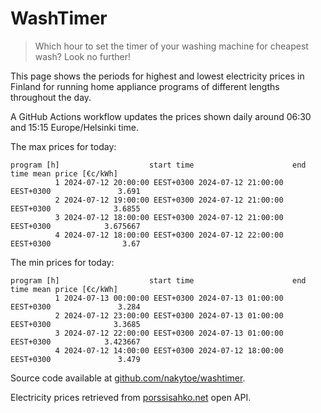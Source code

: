 
# WashTimer

> Which hour to set the timer of your washing machine for cheapest wash? Look no further!

This page shows the periods for highest and lowest electricity prices in Finland 
for running home appliance programs of different lengths throughout the day. 

A GitHub Actions workflow updates the prices shown daily around 06:30 and 15:15 Europe/Helsinki time.

The max prices for today:

	program [h]                    start time                      end time mean price [€c/kWh]
	          1 2024-07-12 20:00:00 EEST+0300 2024-07-12 21:00:00 EEST+0300               3.691
	          2 2024-07-12 19:00:00 EEST+0300 2024-07-12 21:00:00 EEST+0300              3.6855
	          3 2024-07-12 18:00:00 EEST+0300 2024-07-12 21:00:00 EEST+0300            3.675667
	          4 2024-07-12 18:00:00 EEST+0300 2024-07-12 22:00:00 EEST+0300                3.67

The min prices for today:

	program [h]                    start time                      end time mean price [€c/kWh]
	          1 2024-07-13 00:00:00 EEST+0300 2024-07-13 01:00:00 EEST+0300               3.284
	          2 2024-07-12 23:00:00 EEST+0300 2024-07-13 01:00:00 EEST+0300              3.3685
	          3 2024-07-12 22:00:00 EEST+0300 2024-07-13 01:00:00 EEST+0300            3.423667
	          4 2024-07-12 14:00:00 EEST+0300 2024-07-12 18:00:00 EEST+0300               3.479


Source code available at [github.com/nakytoe/washtimer](https://github.com/nakytoe/washtimer).

Electricity prices retrieved from [porssisahko.net](https://porssisahko.net/api) open API.
